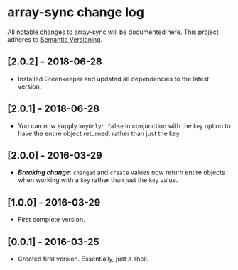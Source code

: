 
# array-sync change log

All notable changes to array-sync will be documented here. This project adheres to [Semantic Versioning](http://semver.org/).

## [2.0.2] - 2018-06-28

- Installed Greenkeeper and updated all dependencies to the latest version.

## [2.0.1] - 2018-06-28

- You can now supply `keyOnly: false` in conjunction with the `key` option to have the entire object returned, rather than just the key.

## [2.0.0] - 2016-03-29

- __*Breaking change*__: `changed` and `create` values now return entire objects when working with a `key` rather than just the `key` value.

## [1.0.0] - 2016-03-29

- First complete version.

## [0.0.1] - 2016-03-25

- Created first version. Essentially, just a shell.
